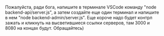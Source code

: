 Пожалуйста, ради бога, напишите в терминале VSCode команду "node backend-api/server.js", а затем создайте еще один терминал и напишите в нем "node backend-admin/server.js". Еще короче надо будет контрл зажать и кликнуть на высветившиеся ссылки серверов, там 3000 и 8080 на концах будут. Обращайтесь)
